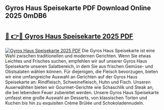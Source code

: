 ## Gyros Haus Speisekarte PDF Download Online 2025 0mDB6

# <h2><a href="http://gc5sygu.nevu.top/?p=Gyros+Haus+Speisekarte">🔗 👉🔴 Gyros Haus Speisekarte 2025 PDF</a></h2>

[![Gyros Haus Speisekarte 2025 PDF](https://i.imgur.com/dBaPXMq.png)](http://gc5sygu.nevu.top/?p=Gyros+Haus+Speisekarte)
Die Gyros Haus Speisekarte ist eine Wahl zwischen traditionellen und modernen Gerichten. Wenn Sie etwas Leichtes und Frisches suchen, empfehlen wir auf unserer Gyros Haus Speisekarte unseren Salatbereich, in dem Sie aus frischen Gemüse- und Obstsalaten wählen können. Für diejenigen, die Fleisch bevorzugen, bieten wir eine umfangreiche Auswahl an Gerichten auf der Gyros Haus Speisekarte an: Rindfleisch, Schweinefleisch, Huhn und Fisch. Unseren Auserwählten bieten wir Gourmet-Gerichte wie Schaschlik und Steak an, die bei lebendem Feuer zubereitet werden. Unsere Gyros Haus Speisekarte umfasst eine große Auswahl an Desserts, von klassischen Torten und Kuchen bis hin zu exquisiten Crème Brûlée und Schokoladennudeln.
